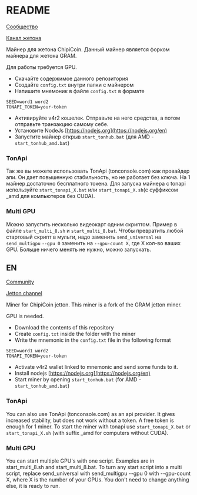 # README

[Сообщество](https://t.me/blckbazars)

[Канал жетона](https://t.me/chipicoinru)

Майнер для жетона ChipiCoin. Данный майнер является форком майнера для жетона GRAM. 

Для работы требуется GPU.

- Скачайте содержимое данного репозитория
- Создайте `config.txt` внутри папки с майнером
- Напишите мнемоник в файле `config.txt` в формате

```
SEED=word1 word2
TONAPI_TOKEN=your-token
```

- Активируйте v4r2 кошелек. Отправьте на него средства, а потом отправьте транзакцию самому себе.
- Установите NodeJs [https://nodejs.org](https://nodejs.org/en)
- Запустите майнер открыв `start_tonhub.bat` (для AMD - `start_tonhub_amd.bat`)

### TonApi
Так же вы можете использовать TonApi (tonconsole.com) как провайдер апи. Он дает повышенную стабильность, но не работает без ключа.
На 1 майнер достаточно бесплатного токена.
Для запуска майнера с tonapi используйте `start_tonapi_X.bat` или `start_tonapi_X.sh`(с суффиксом \_amd для компьютеров без CUDA).

### Multi GPU
Можно запустить несколько видеокарт одним скриптом. Пример в файле `start_multi_8.sh` и `start_multi_8.bat`.
Чтобы превратить любой стартовый скрипт в мульти, надо заменить `send_universal` на `send_multigpu`
`--gpu 0` заменить на `--gpu-count X`, где Х кол-во ваших GPU.
Больше ничего менять не нужно, можно запускать.

## EN
[Community](https://t.me/blckbazars)

[Jetton channel](https://t.me/chipicoin)

Miner for ChipiCoin jetton. This miner is a fork of the GRAM jetton miner.

GPU is needed.

- Download the contents of this repository
- Create `config.txt` inside the folder with the miner
- Write the mnemonic in the `config.txt` file in the following format

```
SEED=word1 word2
TONAPI_TOKEN=your-token
```

- Activate v4r2 wallet linked to mnemonic and send some funds to it.
- Install nodejs [https://nodejs.org](https://nodejs.org/en)
- Start miner by opening `start_tonhub.bat` (for AMD - `start_tonhub_amd.bat`)

### TonApi
You can also use TonApi (tonconsole.com) as an api provider. It gives increased stability, but does not work without a token.
A free token is enough for 1 miner.
To start the miner with tonapi use `start_tonapi_X.bat` or `start_tonapi_X.sh` (with suffix \_amd for computers without CUDA).

### Multi GPU
You can start multiple GPU's with one script. Examples are in start_multi_8.sh and start_multi_8.bat.
To turn any start script into a multi script, replace send_universal with send_multigpu --gpu 0 with --gpu-count X, where X is the number of your GPUs.
You don't need to change anything else, it is ready to run.